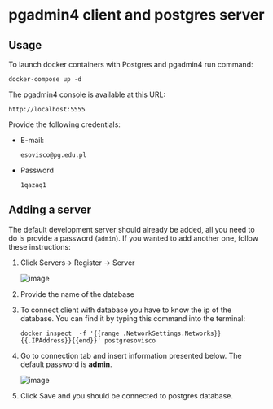# pgadmin4 client and postgres server

## Usage

To launch docker containers with Postgres and pgadmin4 run command:
```shell
docker-compose up -d
```
The pgadmin4 console is available at this URL:
```
http://localhost:5555
```

Provide the following credentials:
- E-mail:
    ```
    esovisco@pg.edu.pl
    ```
- Password
    ```
    1qazaq1
    ```

## Adding a server

The default development server should already be added, all you need to do is 
provide a password (`admin`). If you wanted to add another one, follow these 
instructions:

1. Click Servers-> Register -> Server

   ![image](https://cdn.discordapp.com/attachments/1044342494143451166/1053010730733027468/image.png)

2. Provide the name of the database
3. To connect client with database you have to know the ip of the database.
    You can find it by typing this command into the terminal:
    ```shell
    docker inspect  -f '{{range .NetworkSettings.Networks}}{{.IPAddress}}{{end}}' postgresovisco
    ```
4. Go to connection tab and insert information presented below. The default 
    password is **admin**.

    ![image](https://cdn.discordapp.com/attachments/1044342494143451166/1053012244507664515/image.png)

5. Click Save and you should be connected to postgres database.

